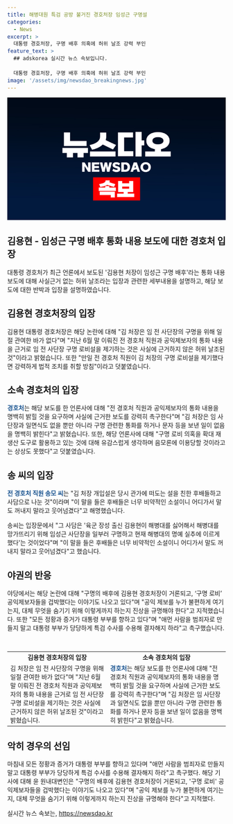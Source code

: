```yaml
---
title: 해병대원 특검 공방 불거진 경호처장 임성근 구명설
categories:
  - News
excerpt: >
  대통령 경호처장, 구명 배후 의혹에 허위 날조 강력 부인 
feature_text: >
  ## adskorea 실시간 뉴스 속보입니다.

  대통령 경호처장, 구명 배후 의혹에 허위 날조 강력 부인 
image: '/assets/img/newsdao_breakingnews.jpg'
---
```


<p><img src="/assets/img/newsdao_breakingnews.jpg" alt="adskorea 속보" /></p>

<h2>김용현 - 임성근 구명 배후 통화 내용 보도에 대한 경호처 입장</h2>

<p data-ke-size="size16">대통령 경호처가 최근 언론에서 보도된 '김용현 처장이 임성근 구명 배후'라는 통화 내용 보도에 대해 사실근거 없는 허위 날조라는 입장과 관련한 세부내용을 설명하고, 해당 보도에 대한 반박과 입장을 설명하였습니다.</p>

<h2 data-ke-size="size26">김용현 경호처장의 입장</h2>

<p>김용현 대통령 경호처장은 해당 논란에 대해 "김 처장은 임 전 사단장의 구명을 위해 일절 관여한 바가 없다"며 "지난 6월 말 이뤄진 전 경호처 직원과 공익제보자의 통화 내용을 근거로 임 전 사단장 구명 로비설을 제기하는 것은 사실에 근거하지 않은 허위 날조된 것"이라고 밝혔습니다. 또한 "만일 전 경호처 직원이 김 처장의 구명 로비설을 제기했다면 강력하게 법적 조치를 취할 방침"이라고 덧붙였습니다.</p>

<h2 data-ke-size="size26">소속 경호처의 입장</h2>

<p><b><span style="color: #1a5490;">경호처</span></b>는 해당 보도를 한 언론사에 대해 "전 경호처 직원과 공익제보자의 통화 내용을 명백히 밝힐 것을 요구하며 사실에 근거한 보도를 강력히 촉구한다"며 "김 처장은 임 사단장과 일면식도 없을 뿐만 아니라 구명 관련한 통화를 하거나 문자 등을 보낸 일이 없음을 명백히 밝힌다"고 밝혔습니다. 또한, 해당 언론사에 대해 "구명 로비 의혹을 확대 재생산 도구로 활용하고 있는 것에 대해 유감스럽게 생각하며 음모론에 이용당할 것이라고는 상상도 못했다"고 덧붙였습니다.</p>

<h2 data-ke-size="size26">송 씨의 입장</h2>

<p><b><span style="color: #1a5490;">전 경호처 직원 송모 씨</span></b>는 "김 처장 개입설은 당시 관가에 떠도는 설을 친한 후배들하고 사담으로 나눈 것"이라며 "이 말을 들은 후배들은 너무 비약적인 소설이니 어디가서 말도 꺼내지 말라고 웃어넘겼다"고 해명했습니다.</p>

<p>송씨는 입장문에서 "그 사담은 '육군 장성 출신 김용현이 해병대를 싫어해서 해병대를 망가뜨리기 위해 임성근 사단장을 일부러 구명하고 현재 해병대의 명예 실추에 이르게 했다'는 것이었다"며 "이 말을 들은 후배들은 너무 비약적인 소설이니 어디가서 말도 꺼내지 말라고 웃어넘겼다"고 했습니다.</p>

<h2 data-ke-size="size26">야권의 반응</h2>

<p>야당에서는 해당 논란에 대해 "구명의 배후에 김용현 경호처장이 거론되고, ‘구명 로비’ 공익제보자들을 겁박했다는 이야기도 나오고 있다"며 "공익 제보를 누가 불편하게 여기는지, 대체 무엇을 숨기기 위해 이렇게까지 하는지 진상을 규명해야 한다"고 지적했습니다. 또한 "모든 정황과 증거가 대통령 부부를 향하고 있다"며 "애먼 사람을 범죄자로 만들지 말고 대통령 부부가 당당하게 특검 수사를 수용해 결자해지 하라"고 촉구했습니다.</p>

<p data-ke-size="size16">&nbsp;</p>

<table>
    <tbody>
        <tr>
            <td style="text-align: center; height: 17px;"><b>김용현 경호처장의 입장</b></td>
            <td style="text-align: center; height: 17px;"><b>소속 경호처의 입장</b></td>
        </tr>
        <tr>
            <td style="text-align: left;">김 처장은 임 전 사단장의 구명을 위해 일절 관여한 바가 없다"며 "지난 6월 말 이뤄진 전 경호처 직원과 공익제보자의 통화 내용을 근거로 임 전 사단장 구명 로비설을 제기하는 것은 사실에 근거하지 않은 허위 날조된 것"이라고 밝혔습니다.</td>
            <td style="text-align: left;"><b><span style="color: #1a5490;">경호처</span></b>는 해당 보도를 한 언론사에 대해 "전 경호처 직원과 공익제보자의 통화 내용을 명백히 밝힐 것을 요구하며 사실에 근거한 보도를 강력히 촉구한다"며 "김 처장은 임 사단장과 일면식도 없을 뿐만 아니라 구명 관련한 통화를 하거나 문자 등을 보낸 일이 없음을 명백히 밝힌다"고 밝혔습니다.</td>
        </tr>
    </tbody>
</table>

<h2 data-ke-size="size26">악히 경우의 선임</h2>

<p>마침내 모든 정황과 증거가 대통령 부부를 향하고 있다며 "애먼 사람을 범죄자로 만들지 말고 대통령 부부가 당당하게 특검 수사를 수용해 결자해지 하라"고 촉구했다. 해당 기사에 대해 윤 원내대변인은 "구명의 배후에 김용현 경호처장이 거론되고, '구명 로비' 공익제보자들을 겁박했다는 이야기도 나오고 있다"며 "공익 제보를 누가 불편하게 여기는지, 대체 무엇을 숨기기 위해 이렇게까지 하는지 진상을 규명해야 한다"고 지적했다.</p>
실시간 뉴스 속보는, <a href="https://newsdao.kr" rel="dofollow">https://newsdao.kr</a>


